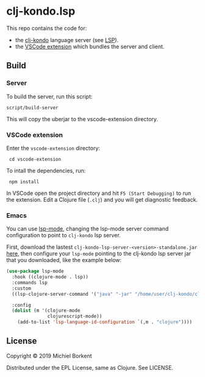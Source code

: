 # clj-kondo.lsp

This repo contains the code for:

- the [clj-kondo](https://github.com/borkdude/clj-kondo) language server (see [LSP](https://microsoft.github.io/language-server-protocol/)).
- the [VSCode extension](https://marketplace.visualstudio.com/items?itemName=borkdude.clj-kondo) which bundles the server and client.

## Build

### Server

To build the server, run this script:

    script/build-server

This will copy the uberjar to the vscode-extension directory.

### VSCode extension

Enter the `vscode-extension` directory:

     cd vscode-extension

To intall the dependencies, run:

     npm install

In VSCode open the project directory and hit `F5 (Start Debugging)` to run the
extension. Edit a Clojure file (`.clj`) and you will get diagnostic feedback.

### Emacs
You can use [lsp-mode](https://github.com/emacs-lsp/lsp-mode), changing the lsp-mode server command configuration to point to `clj-kondo` lsp server.

First, download the lastest `clj-kondo-lsp-server-<version>-standalone.jar` [here](https://github.com/borkdude/clj-kondo/releases), then configure your `lsp-mode` pointing to the clj-kondo lsp server jar that you downloaded, like the example below:

```lisp
(use-package lsp-mode
  :hook ((clojure-mode . lsp))
  :commands lsp
  :custom
  ((lsp-clojure-server-command '("java" "-jar" "/home/user/clj-kondo/clj-kondo-lsp-server.jar")))

  :config
  (dolist (m '(clojure-mode
               clojurescript-mode))
    (add-to-list 'lsp-language-id-configuration `(,m . "clojure"))))
```

## License

Copyright © 2019 Michiel Borkent

Distributed under the EPL License, same as Clojure. See LICENSE.
